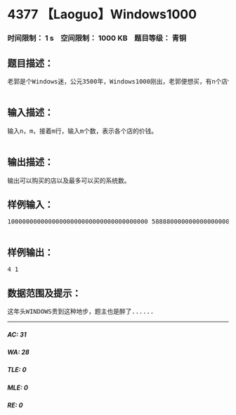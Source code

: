 # 4377 【Laoguo】Windows1000   
### 时间限制： 1 s&nbsp;&nbsp;&nbsp;&nbsp;空间限制： 1000 KB&nbsp;&nbsp;&nbsp;&nbsp;题目等级： 青铜  
## 题目描述：  

<pre>
老郭是个Windows迷，公元3500年，Windows1000刚出，老郭便想买，有n个店供他选择。现在老郭身上有m美元，请问他可以去多少个店买，最多可以买几部？  

</pre>
  
  
## 输入描述：  

<pre>
输入n，m，接着m行，输入m个数，表示各个店的价钱。  

</pre>
  
  
## 输出描述：  

<pre>
输出可以购买的店以及最多可以买的系统数。
</pre>
  
  
## 样例输入：  

<pre>
10000000000000000000000000000000000000 5888800000000000000000000000000000000077770000000000000000000000000000000001099900000000000000000000000000000000090000000000000000000000000000000000008688000000000000000000000000000000000  

</pre>
  
  
## 样例输出：  

<pre>
4 1
</pre>
  
  
## 数据范围及提示：  

<pre>
这年头WINDOWS贵到这种地步，题主也是醉了......
</pre>
  
  
***  

##### AC: 31  
##### WA: 28  
##### TLE: 0  
##### MLE: 0  
##### RE: 0  
